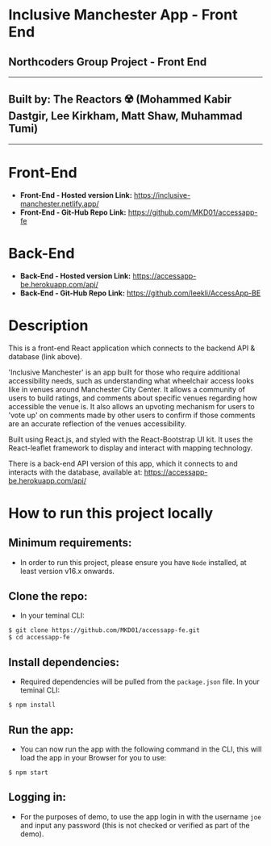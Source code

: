 # **Inclusive Manchester App - Front End**

## **Northcoders Group Project - Front End**

---

## Built by: The Reactors ☢️ (Mohammed Kabir Dastgir, Lee Kirkham, Matt Shaw, Muhammad Tumi)

---

# Front-End

- **Front-End - Hosted version Link:** https://inclusive-manchester.netlify.app/
- **Front-End - Git-Hub Repo Link:** https://github.com/MKD01/accessapp-fe

# Back-End

- **Back-End - Hosted version Link:** https://accessapp-be.herokuapp.com/api/
- **Back-End - Git-Hub Repo Link:** https://github.com/leekli/AccessApp-BE

# Description

This is a front-end React application which connects to the backend API & database (link above).

'Inclusive Manchester' is an app built for those who require additional accessibility needs, such as understanding what wheelchair access looks like in venues around Manchester City Center. It allows a community of users to build ratings, and comments about specific venues regarding how accessible the venue is. It also allows an upvoting mechanism for users to 'vote up' on comments made by other users to confirm if those comments are an accurate reflection of the venues accessibility.

Built using React.js, and styled with the React-Bootstrap UI kit. It uses the React-leaflet framework to display and interact with mapping technology.

There is a back-end API version of this app, which it connects to and interacts with the database, available at: https://accessapp-be.herokuapp.com/api/

# How to run this project locally

## Minimum requirements:

- In order to run this project, please ensure you have `Node` installed, at least version v16.x onwards.

## Clone the repo:

- In your teminal CLI:

```
$ git clone https://github.com/MKD01/accessapp-fe.git
$ cd accessapp-fe
```

## Install dependencies:

- Required dependencies will be pulled from the `package.json` file. In your teminal CLI:

```
$ npm install
```

## Run the app:

- You can now run the app with the following command in the CLI, this will load the app in your Browser for you to use:

```
$ npm start
```

## Logging in:

- For the purposes of demo, to use the app login in with the username `joe` and input any password (this is not checked or verified as part of the demo).
